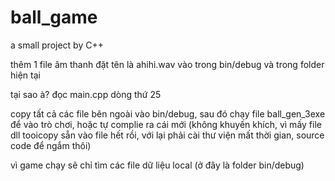 # ball_game
a small project by C++

thêm 1 file âm thanh đặt tên là ahihi.wav vào trong bin/debug và trong folder hiện tại

tại sao à? đọc main.cpp dòng thứ 25


copy tất cả các file bên ngoài vào bin/debug, sau đó chạy file ball_gen_3exe để vào trò chơi, hoặc tự complie ra
cái mới (không khuyến khích, vì mấy file dll tooicopy sẵn vào  file hết rồi, với lại phải cài thư viện mất thời gian, source code để ngắm thôi)

vì game chạy sẽ chỉ tìm các file dữ liệu local (ở đây là folder bin/debug)
